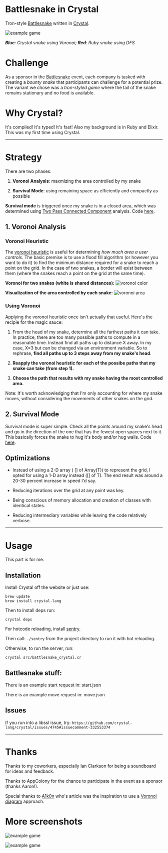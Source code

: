 # Battlesnake in Crystal

Tron-style [Battlesnake](https://www.battlesnake.io/) written in [Crystal](https://crystal-lang.org/).

![example game](extra/3.gif)

***Blue**: Crystal snake using Voronoi; **Red**: Ruby snake using DFS*

# Challenge

As a sponsor in the [Battlesnake](https://www.battlesnake.io/) event, each company is tasked with creating a _bounty snake_ that participants can challenge for a potential prize. The variant we chose was a _tron-styled game_ where the tail of the snake remains stationary and no food is available. 

# Why Crystal?

It's compiled! It's typed! It's fast! Also my background is in Ruby and Elixir. This was my first time using Crystal.

---

# Strategy

There are two phases:

1. **Voronoi Analysis**: maxmizing the area controlled by my snake

2. **Survival Mode**: using remaining space as efficiently and compactly as possible

**Survival mode** is triggered once my snake is in a closed area, which was determined using [Two Pass Connected Component](https://en.wikipedia.org/wiki/Connected-component_labeling#Two-pass) analysis. Code [here](src/battlesnake_crystal/connected_components.cr).

## 1. Voronoi Analysis

### Voronoi Heuristic

The [voronoi heuristic](https://en.wikipedia.org/wiki/Voronoi_diagram) is useful for determining _how much area a user controls_. The basic premise is to use a flood fill algorithm (or however you want to do it) to find the minimum distance required for a snake to reach a point on the grid. In the case of two snakes, a border will exist between them (where the snakes reach a point on the grid at the same time).  

**Voronoi for two snakes (white is shared distances):**
![voronoi color](extra/voronoi_color.png)

**Visualization of the area controlled by each snake:**
![voronoi area](extra/voronoi_area.png)

### Using Voronoi

Applying the voronoi heuristic once isn't actually that useful. Here's the recipie for the magic sauce:

1. From the head of my snake, determine all the farthest paths it can take. In practice, there are too many possible paths to compute in a reasonable time. Instead find all paths up to distance X away. In my case, X=3 but can be changed via an environment variable. So to rephrase, **find all paths up to 3 steps away from my snake's head**. 

2. **Reapply the voronoi heuristic for each of the possibe paths that my snake can take (from step 1).**

3. **Choose the path that results with my snake having the most controlled area.**

Note: It's worth acknowledging that I'm only accounting for where my snake moves, without considering the movements of other snakes on the grid. 

## 2. Survival Mode

Survival mode is super simple. Check all the points around my snake's head and go in the direction of the one that has the fewest open spaces next to it. This basically forces the snake to hug it's body and/or hug walls. Code [here](src/battlesnake_crystal/survival_snake.cr).

## Optimizations

* Instead of using a 2-D array ( [] of Array(T)) to represent the grid, I opted for using a 1-D array instead ([] of T). The end result was around a 20-30 percent increase in speed I'd say.

* Reducing iterations over the grid at any point was key. 

* Being conscious of memory allocation and creation of classes with identical states. 

* Reducing intermediary variables while leaving the code relatively verbose.
 
---

# Usage

This part is for me.

## Installation

Install Crystal off the website or just use:

```
brew update
brew install crystal-lang
```

Then to install deps run:

`crystal deps`

For hotcode reloading, install [sentry](https://github.com/samueleaton/sentry).

Then call: `./sentry` from the project directory to run it with hot reloading.

Otherwise, to run the server, run:

`crystal src/battlesnake_crystal.cr`

## Battlesnake stuff:

There is an example start request in: start.json

There is an example move request in: move.json

## Issues

If you run into a libssl issue, try:
`https://github.com/crystal-lang/crystal/issues/4745#issuecomment-332553374`

---

# Thanks

Thanks to my coworkers, especially Ian Clarkson for being a soundboard for ideas and feedback. 

Thanks to AppColony for the chance to participate in the event as a sponsor (thanks Aaron!).

Special thanks to [A1k0n](https://www.a1k0n.net/2010/03/04/google-ai-postmortem.html) who's article was the inspiration to use a [Voronoi diagram](https://en.wikipedia.org/wiki/Voronoi_diagram) approach. 

# More screenshots

![example game](extra/2.gif)

![example game](extra/1.gif)
